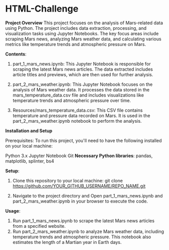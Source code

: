 # HTML-Challenge

**Project Overview**
This project focuses on the analysis of Mars-related data using Python. The project includes data extraction, processing, and visualization tasks using Jupyter Notebooks. The key focus areas include scraping Mars news, analyzing Mars weather data, and calculating various metrics like temperature trends and atmospheric pressure on Mars.

**Contents**:
1. part_1_mars_news.ipynb: This Jupyter Notebook is responsible for scraping the latest Mars news articles. The data extracted includes article titles and previews, which are then used for further analysis.

2. part_2_mars_weather.ipynb: This Jupyter Notebook focuses on the analysis of Mars weather data. It processes the data stored in the mars_temperature_data.csv file and includes visualizations like temperature trends and atmospheric pressure over time.

3. Resources/mars_temperature_data.csv: This CSV file contains temperature and pressure data recorded on Mars. It is used in the part_2_mars_weather.ipynb notebook to perform the analysis.

**Installation and Setup**

Prerequisites:
To run this project, you'll need to have the following installed on your local machine:

Python 3.x
Jupyter Notebook
Git
**Necessary Python libraries**: pandas, matplotlib, splinter, bs4

**Setup**:
1. Clone this repository to your local machine:
git clone https://github.com/YOUR_GITHUB_USERNAME/REPO_NAME.git

2. Navigate to the project directory and Open part_1_mars_news.ipynb and part_2_mars_weather.ipynb in your browser to execute the code.

**Usage**:
1. Run part_1_mars_news.ipynb to scrape the latest Mars news articles from a specified website.
2. Run part_2_mars_weather.ipynb to analyze Mars weather data, including temperature trends and atmospheric pressure. This notebook also estimates the length of a Martian year in Earth days.

